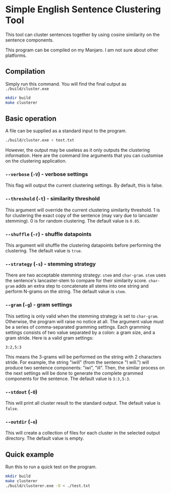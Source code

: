 # Simple English Sentence Clustering Tool

This tool can cluster sentences together by using cosine similarity
on the sentence components.

This program can be compiled on my Manjaro. I am not sure about other platforms.

## Compilation
Simply run this command. You will find the final output as `./build/cluster.exe`

```sh
mkdir build
make clusterer
```

## Basic operation

A file can be supplied as a standard input to the program.


```sh
./build/cluster.exe < test.txt
```

However, the output may be useless as it only outputs the clustering information.
Here are the command line arguments that you can customise on the clustering
application.


### `--verbose` (`-V`) - verbose settings

This flag will output the current clustering
settings. By default, this is false.

### `--threshold` (`-t`) - similarity threshold

This argument will override the current clustering similarity threshold. 1 is for clustering the exact copy of the sentence (may vary due to lancaster stemming). 0 is for random clustering. The default value is `0.85`.

### `--shuffle` (`-r`) - shuffle datapoints

This argument will shuffle the clustering datapoints before performing the clustering. The default value is `true`.

### `--strategy` (`-s`) - stemming strategy

There are two acceptable stemming strategy: `stem` and `char-gram`. `stem` uses the sentence's lancaster-stem to compare for their similarity score. `char-gram` adds an extra step to concatenate all stems into one string and perform N-grams on the string. The default value is `stem`.

### `--gram` (`-g`) - gram settings

This setting is only valid when the stemming strategy is set to `char-gram`. Otherwise, the program will raise no notice at all. The argument value must be a series of comma-separated gramming settings. Each gramming settings consists of two value separated by a colon: a gram size, and a gram stride. Here is a valid gram settings:

```
3:2,5:3
```

This means the 3-grams will be performed on the string with 2 characters stride. For example, the string "iwill" (from the sentence "I will.") will produce two sentence components: "iwi", "ill". Then, the similar process on the next settings will be done to generate the complete grammed components for the sentence. The default value is `3:3,5:3`.


### `--stdout` (`-O`) 

This will print all cluster result to the standard output. The default value is `false`.

### `--outdir` (`-o`)

This will create a collection of files for each cluster in the selected output directory. The default value is empty.

## Quick example

Run this to run a quick test on the program.

```sh
mkdir build
make clusterer
./build/clusterer.exe -O < ./test.txt
```